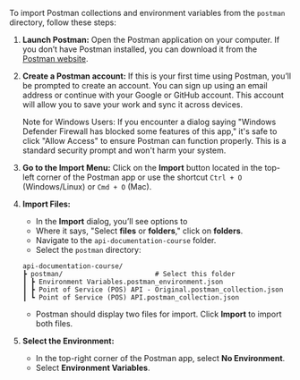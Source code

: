 To import Postman collections and environment variables from the `postman` directory, follow these steps:

1. **Launch Postman:**
   Open the Postman application on your computer. If you don’t have Postman installed, you can download it from the [Postman website](https://www.postman.com/downloads/).

2. **Create a Postman account:**
   If this is your first time using Postman, you’ll be prompted to create an account. You can sign up using an email address or continue with your Google or GitHub account. This account will allow you to save your work and sync it across devices.

   Note for Windows Users: If you encounter a dialog saying "Windows Defender Firewall has blocked some features of this app," it's safe to click "Allow Access" to ensure Postman can function properly. This is a standard security prompt and won't harm your system.

3. **Go to the Import Menu:**
   Click on the **Import** button located in the top-left corner of the Postman app or use the shortcut `Ctrl + O` (Windows/Linux) or `Cmd + O` (Mac).

4. **Import Files:**

   - In the **Import** dialog, you’ll see options to
   - Where it says, "Select **files** or **folders**," click on **folders**.
   - Navigate to the `api-documentation-course` folder.
   - Select the `postman` directory:

   ```shell
   api-documentation-course/
   ┣ postman/                       # Select this folder
   ┃ ┣ Environment Variables.postman_environment.json
   ┃ ┣ Point of Service (POS) API - Original.postman_collection.json
   ┃ ┗ Point of Service (POS) API.postman_collection.json
   ```

   - Postman should display two files for import. Click **Import** to import both files.

5. **Select the Environment:**

   - In the top-right corner of the Postman app, select **No Environment**.
   - Select **Environment Variables**.
